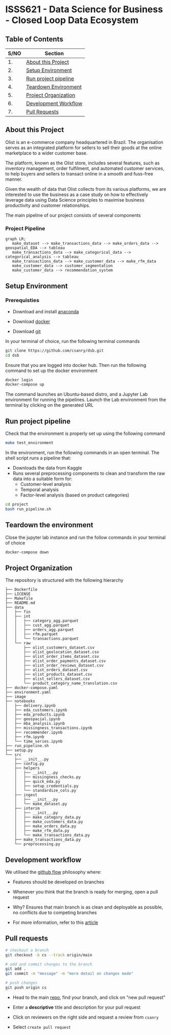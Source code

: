 ISSS621 - Data Science for Business - Closed Loop Data Ecosystem
==============================

Table of Contents
------------

| S/NO | Section |
| --- | --- |
| 1. | [About this Project](#1) | 
| 2. | [Setup Environment](#2) | 
| 3. | [Run project pipeline](#3) |
| 4. | [Teardown Environment](#4) | 
| 5. | [Project Organization](#5) |
| 6. | [Development Workflow](#6) | 
| 7. | [Pull Requests](#7) | 


About this Project <a name="1"></a>
------------

Olist is an e-commerce company headquartered in Brazil. The organisation serves as an integrated platform for sellers to sell their goods at the online marketplace to a wider customer base. 

The platform, known as the Olist store, includes several features, such as inventory management, order fulfilment, and automated customer services, to help buyers and sellers to transact online in a smooth and fuss-free manner.

Given the wealth of data that Olist collects from its various platforms, we are interested to use the business as a case study on how to effectively leverage data using Data Science principles to maximise business productivity and customer relationships.

The main pipeline of our project consists of several components

### Project Pipeline
```mermaid
graph LR;    
   make_dataset --> make_transactions_data --> make_orders_data --> geospatial_EDA --> tableau
   make_transactions_data --> make_categorical_data --> categorical_analysis --> tableau
   make_transactions_data --> make_customer_data --> make_rfm_data
   make_customer_data --> customer_segmentation
   make_customer_data --> recommendation_system
```


Setup Environment <a name="2"></a>
------------

### Prerequisties 

* Download and install [anaconda](https://www.anaconda.com/products/distribution) 

* Download [docker](https://www.docker.com/products/docker-desktop/) 

* Download [git](https://git-scm.com/downloads) 

In your terminal of choice, run the following terminal commands 

```bash
git clone https://github.com/csanry/dsb.git
cd dsb
```

Ensure that you are logged into docker hub. Then run the following command to set up the docker environment 

```bash
docker login
docker-compose up
```

The command launches an Ubuntu-based distro, and a Jupyter Lab environment for running the pipelines. Launch the Lab environment from the terminal by clicking on the generated URL


Run project pipeline <a name="3"></a>
------------

Check that the environment is properly set up using the following command

```bash
make test_environment
```

In the environment, run the following commands in an open terminal. The shell script runs a pipeline that: 
- Downloads the data from Kaggle 
- Runs several preprocessing components to clean and transform the raw data into a suitable form for: 
    - Customer-level analysis
    - Temporal analysis 
    - Factor-level analysis (based on product categories)

```bash
cd project
bash run_pipeline.sh
```


Teardown the environment <a name="4"></a>
------------

Close the jupyter lab instance and run the follow commands in your terminal of choice

```bash
docker-compose down
```


Project Organization <a name="5"></a>
------------

The repository is structured with the following hierarchy

```
├── Dockerfile
├── LICENSE
├── Makefile
├── README.md
├── data
│   ├── fin
│   ├── int
│   │   ├── category_agg.parquet
│   │   ├── cust_agg.parquet
│   │   ├── orders_agg.parquet
│   │   ├── rfm.parquet
│   │   └── transactions.parquet
│   └── raw
│       ├── olist_customers_dataset.csv
│       ├── olist_geolocation_dataset.csv
│       ├── olist_order_items_dataset.csv
│       ├── olist_order_payments_dataset.csv
│       ├── olist_order_reviews_dataset.csv
│       ├── olist_orders_dataset.csv
│       ├── olist_products_dataset.csv
│       ├── olist_sellers_dataset.csv
│       └── product_category_name_translation.csv
├── docker-compose.yaml
├── environment.yaml
├── image
├── notebooks
│   ├── delivery.ipynb
│   ├── eda_customers.ipynb
│   ├── eda_products.ipynb
│   ├── geospacial.ipynb
│   ├── mba_analysis.ipynb
│   ├── missingness_transactions.ipynb
│   ├── recommender.ipynb
│   ├── rfm.ipynb
│   └── time_series.ipynb
├── run_pipeline.sh
├── setup.py
└── src
    ├── __init__.py
    ├── config.py
    ├── helpers
    │   ├── __init__.py
    │   ├── missingness_checks.py
    │   ├── quick_eda.py
    │   ├── setup_credentials.py
    │   └── standardize_cols.py
    ├── ingest
    │   ├── __init__.py
    │   └── make_dataset.py
    ├── interim
    │   ├── __init__.py
    │   ├── make_category_data.py
    │   ├── make_customers_data.py
    │   ├── make_orders_data.py
    │   ├── make_rfm_data.py
    │   └── make_transactions_data.py
    ├── make_transactions_data.py
    └── preprocessing.py
```

Development workflow <a name="6"></a>
------------

We utilised the [github flow](https://githubflow.github.io/) philosophy where:

- Features should be developed on branches

- Whenever you think that the branch is ready for merging, open a pull request

- Why? Ensures that main branch is as clean and deployable as possible, no conflicts due to competing branches

- For more information, refer to this [article](https://githubflow.github.io/)

Pull requests <a name="7"></a>
------------

```bash
# checkout a branch
git checkout -b cs --track origin/main

# add and commit changes to the branch
git add .
git commit -m "message" -m "more detail on changes made" 

# push changes
git push origin cs
```

* Head to the main [repo](https://github.com/csanry/aml), find your branch, and click on "new pull request" 

* Enter a __descriptive__ title and description for your pull request

* Click on reviewers on the right side and request a review from `csanry`

* Select `create pull request` 


